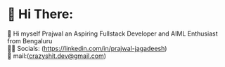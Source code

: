 # 👋 Hi There:
🔭 Hi myself Prajwal an Aspiring Fullstack Developer and AIML Enthusiast from Bengaluru<br>
⛓️‍💥 Socials:
(https://linkedin.com/in/prajwal-jagadeesh)<br>
📧 mail:(crazyshit.dev@gmail.com)
<br><br>
